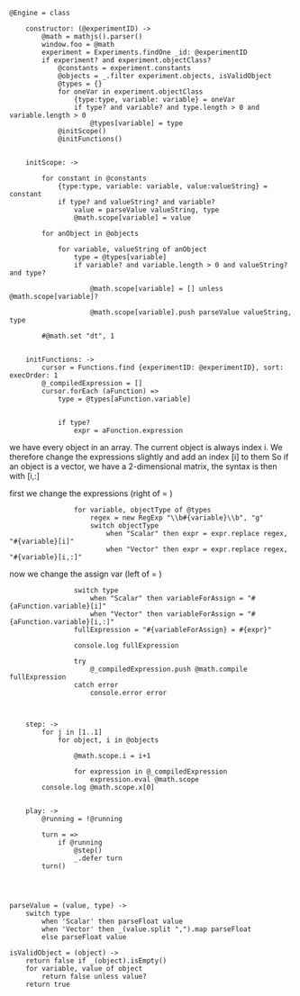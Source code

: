 

	@Engine = class
		
		constructor: (@experimentID) ->
			@math = mathjs().parser()
			window.foo = @math
			experiment = Experiments.findOne _id: @experimentID
			if experiment? and experiment.objectClass?
				@constants = experiment.constants
				@objects = _.filter experiment.objects, isValidObject
				@types = {}
				for oneVar in experiment.objectClass
					{type:type, variable: variable} = oneVar
					if type? and variable? and type.length > 0 and variable.length > 0
						@types[variable] = type
				@initScope()
				@initFunctions()
			
			
		initScope: ->
			
			for constant in @constants
				{type:type, variable: variable, value:valueString} = constant
				if type? and valueString? and variable?
					value = parseValue valueString, type
					@math.scope[variable] = value

			for anObject in @objects

				for variable, valueString of anObject
					type = @types[variable]
					if variable? and variable.length > 0 and valueString? and type?

						@math.scope[variable] = [] unless @math.scope[variable]?
						
						@math.scope[variable].push parseValue valueString, type
						
			#@math.set "dt", 1
			

		initFunctions: ->
			cursor = Functions.find {experimentID: @experimentID}, sort: execOrder: 1
			@_compiledExpression = []
			cursor.forEach (aFunction) => 
				type = @types[aFunction.variable]
				
				
				if type?
					expr = aFunction.expression

we have every object in an array. The current object is always index i. 
We therefore change the expressions slightly and add an index [i] to them
So if an object is a vector, we have a 2-dimensional matrix, the syntax is then with [i,:]
			

first we change the expressions (right of = )

					for variable, objectType of @types
						regex = new RegExp "\\b#{variable}\\b", "g"
						switch objectType
							when "Scalar" then expr = expr.replace regex, "#{variable}[i]"
							when "Vector" then expr = expr.replace regex, "#{variable}[i,:]"

now we change the assign var (left of = )						

					switch type
						when "Scalar" then variableForAssign = "#{aFunction.variable}[i]"
						when "Vector" then variableForAssign = "#{aFunction.variable}[i,:]"
					fullExpression = "#{variableForAssign} = #{expr}"
					
					console.log fullExpression

					try
						@_compiledExpression.push @math.compile fullExpression
					catch error
						console.error error
				


		step: ->
			for j in [1..1]
				for object, i in @objects
					
					@math.scope.i = i+1
					
					for expression in @_compiledExpression
						expression.eval @math.scope
			console.log @math.scope.x[0]
			
				
		play: ->
			@running = !@running
			
			turn = =>
				if @running
					@step() 
					_.defer turn
			turn()


		

	parseValue = (value, type) ->
		switch type
			when 'Scalar' then parseFloat value
			when 'Vector' then _(value.split ",").map parseFloat
			else parseFloat value

	isValidObject = (object) ->
		return false if _(object).isEmpty()
		for variable, value of object
			return false unless value?
		return true
